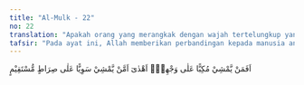 ```yaml
---
title: "Al-Mulk - 22"
no: 22
translation: "Apakah orang yang merangkak dengan wajah tertelungkup yang lebih terpimpin (dalam kebenaran) ataukah orang yang berjalan tegap di atas jalan yang lurus?"
tafsir: "Pada ayat ini, Allah memberikan perbandingan kepada manusia antara perjalanan hidup yang ditempuh oleh orang-orang kafir dengan yang ditempuh oleh orang-orang yang beriman. Perbandingan ini diberikan dalam bentuk pertanyaan yang menyatakan bahwa orang yang selalu terjerembab atau tersungkur ketika berjalan dan kakinya selalu tersandung karena melalui jalan yang berbatu-batu dan berlubang-lubang, tidak mungkin akan selamat dan berjalan lebih cepat mencapai tujuan dibandingkan dengan orang yang berjalan dalam suasana yang baik dan aman, di atas jalan yang datar dan mulus, serta dalam cuaca yang baik pula.\n\nPerbandingan dalam ayat di atas dikemukakan dalam bentuk kalimat pertanyaan. Kalimat pertanyaan dalam ayat ini bukanlah maksudnya untuk menanyakan sesuatu yang tidak diketahui, tetapi untuk menyatakan suatu maksud yaitu bahwa perbuatan orang-orang kafir itu adalah perbuatan yang tidak benar. Dinyatakan bahwa perjalanan hidup orang-orang kafir itu adalah perjalanan hidup menuju kesengsaraan dan penderitaan yang sangat. Seakan-akan ayat ini menyatakan bahwa tentu orang yang berjalan tertelungkup dengan muka menyapu tanah akan mudah tersesat dalam perjalanannya mengarungi samudera hidup di dunia yang fana ini, sedang di akhirat kelak mereka akan dimasukkan ke dalam neraka yang menyala-nyala. Sedangkan orang yang berjalan dengan cara yang baik, menempuh jalan yang baik dan lurus, yaitu jalan yang diridai Allah, tidak akan tersesat dalam perjalanan hidupnya di dunia ini dan pasti akan sampai kepada tujuan yang diinginkannya dan diridai Allah. Di akhirat nanti, mereka akan menempati surga yang penuh kenikmatan yang disediakan Allah bagi mereka yang bertakwa.\n\nSelanjutnya dapat pula diambil pengertian dari ayat ini bahwa manusia dalam menjalankan usahanya, melaksanakan pekerjaan, dan menunaikan kewajibannya haruslah berdasarkan kepada ketentuan agama Islam, petunjuk ilmu pengetahuan, akal pikiran yang sehat dan pengalaman, serta hasil penelitian para ahli sebelumnya. Ini bertujuan agar usaha dan pekerjaannya membuahkan hasil yang baik. Janganlah ia membabi-buta atau bekerja dengan semaunya saja, karena yang demikian itu hanyalah akan mengundang kegagalan dan bencana, baik untuk dirinya maupun orang lain."
---
```


اَفَمَنْ يَّمْشِيْ مُكِبًّا عَلٰى وَجْهِهٖٓ اَهْدٰىٓ اَمَّنْ يَّمْشِيْ سَوِيًّا عَلٰى صِرَاطٍ مُّسْتَقِيْمٍ 
